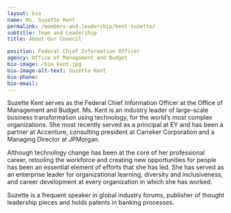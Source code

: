 ```yaml
---
layout: bio
name: Ms. Suzette Kent
permalink: /members-and-leadership/kent-suzette/
subtitle: Team and Leadership
title: About Our Council

position: Federal Chief Information Officer
agency: Office of Management and Budget
bio-image: /bio_kent.jpg
bio-image-alt-text: Suzette Kent
bio-phone:
bio-email:
---
```

Suzette Kent serves as the Federal Chief Information Officer at the Office of Management and Budget. Ms. Kent is an industry leader of large-scale business transformation using technology, for the world’s most complex organizations.  She most recently served as a principal at EY and has been a partner at Accenture, consulting president at Carreker Corporation and a Managing Director at JPMorgan.

Although technology change has been at the core of her professional career, retooling the workforce and creating new opportunities for people has been an essential element of efforts that she has led. She has served as an enterprise leader for organizational learning, diversity and inclusiveness, and career development at every organization in which she has worked.

Suzette is a frequent speaker in global industry forums, publisher of thought leadership pieces and holds patents in banking processes.
